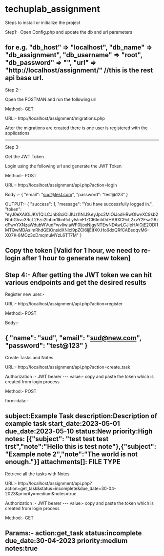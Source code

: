 # techuplab_assignment
Steps to install or initialize the project


Step1:- Open Config.php and update the db and url parameters


for e.g. 
            "db_host" => "localhost",
            "db_name" => "db_assignment",
            "db_username" => "root",
            "db_password" => "",
            "url" => "http://localhost/assignment/" //this is the rest api base url.
---------------------------------------------------------------------------------------
Step 2:- 

Open the POSTMAN and run the following url 

Method:- GET

URL:- http://localhost/assignment/migrations.php

After the migrations are created there is one user is registered with the applications

----------------------------------------------------------------------------------------
Step 3:- 

Get the JWT Token 

Login using the following url and generate the JWT Token

Method:- POST

URL:- http://localhost/assignment/api.php?action=login

Body :-
{
    "email": "sud@test.com",
    "password": "test@123"
}

OUTPUT:-
{
    "success": 1,
    "message": "You have successfully logged in.",
    "token": "eyJ0eXAiOiJKV1QiLCJhbGciOiJIUzI1NiJ9.eyJpc3MiOiJodHRwOlwvXC9sb2NhbGhvc3RcL2Fzc2lnbm1lbnRcLyIsImF1ZCI6Imh0dHA6XC9cL2xvY2FsaG9zdFwvYXNzaWdubWVudFwvIiwiaWF0IjoxNjgyNTEwNDAwLCJleHAiOjE2ODI1MTQwMDAsImRhdGEiOnsidXNlcl9pZCI6IjEifX0.Ho6dxQRfCABsqqvM6-XO7K-8MOz3oDmqmuMYzL6TT7M"
}

Copy the token [Valid for 1 hour, we need to re-login after 1 hour to generate new token]
-----------------------------------------------------------------------------------------------------
Step 4:- After getting the JWT token we can hit various endpoints and get the desired results
-----------------------------------------------------------------------------------------------------


Register new user:-

URL:- http://localhost/assignment/api.php?action=register

Method:- POST

Body:- 

{
    "name": "sud",
    "email": "sud@new.com",
    "password": "test@123"
}
----------------------------------------------------------------------------------------
Create Tasks and Notes

URL:- http://localhost/assignment/api.php?action=create_task

Authorization :-  JWT bearer --- value:- copy and paste the token which is created from login process

Method:- POST

form-data:- 

subject:Example Task
description:Description of example task
start_date:2023-05-01
due_date:2023-05-10
status:New
priority:High
notes: [{"subject": "test test test trst","note":"Hello this is test note"},{"subject": "Example note 2","note":"The world is not enough."}]
attachments[]: FILE TYPE
---------------------------------------------------------------------------------------------

Retrieve all the tasks with Notes

URL:- http://localhost/assignment/api.php?action=get_task&status=incomplete&due_date=30-04-2023&priority=medium&notes=true

Authorization :-  JWT bearer --- value:- copy and paste the token which is created from login process

Method:- GET

Params:-
action:get_task
status:incomplete
due_date:30-04-2023
priority:medium
notes:true
-------------------------------------------------------------------------------------------------

